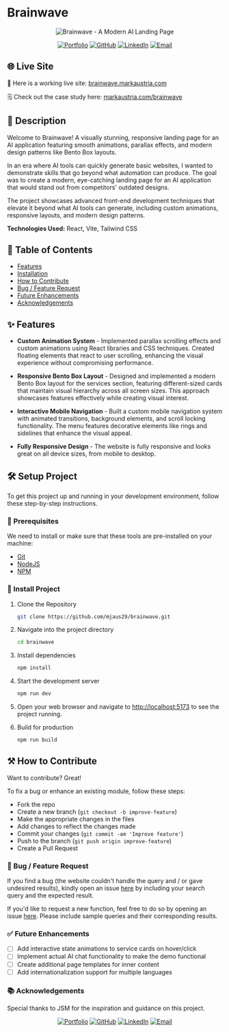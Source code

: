 # Brainwave

<div align="center">
  <img src="https://www.markaustria.com/brainwave.png" alt="Brainwave - A Modern AI Landing Page" />

[![Portfolio](https://img.shields.io/badge/Portfolio-markaustria.com-darkblue?style=flat&logo=web&logoColor=white)](https://www.markaustria.com/) [![GitHub](https://img.shields.io/badge/GitHub-mjaus29-black?style=flat&logo=github)](https://github.com/mjaus29) [![LinkedIn](https://img.shields.io/badge/LinkedIn-markaustria-blue?style=flat&logo=linkedin)](https://www.linkedin.com/in/markaustria/) [![Email](https://img.shields.io/badge/Email-austriamark.mja%40gmail.com-darkred?style=flat&logo=gmail&logoColor=white)](mailto:austriamark.mja@gmail.com)
</div>

## 🌐 Live Site

🚀 Here is a working live site: [brainwave.markaustria.com](https://brainwave.markaustria.com/)

🗒️ Check out the case study here: [markaustria.com/brainwave](https://www.markaustria.com/brainwave)

## 📝 Description

Welcome to Brainwave! A visually stunning, responsive landing page for an AI application featuring smooth animations, parallax effects, and modern design patterns like Bento Box layouts.

In an era where AI tools can quickly generate basic websites, I wanted to demonstrate skills that go beyond what automation can produce. The goal was to create a modern, eye-catching landing page for an AI application that would stand out from competitors' outdated designs.

The project showcases advanced front-end development techniques that elevate it beyond what AI tools can generate, including custom animations, responsive layouts, and modern design patterns.

**Technologies Used:** React, Vite, Tailwind CSS

## 📖 Table of Contents

- [Features](#-features)
- [Installation](#%EF%B8%8F-setup-project)
- [How to Contribute](#%EF%B8%8F-how-to-contribute)
- [Bug / Feature Request](#-bug--feature-request)
- [Future Enhancements](#-future-enhancements)
- [Acknowledgements](#-acknowledgements)

## ✨ Features

- **Custom Animation System** - Implemented parallax scrolling effects and custom animations using React libraries and CSS techniques. Created floating elements that react to user scrolling, enhancing the visual experience without compromising performance.

- **Responsive Bento Box Layout** - Designed and implemented a modern Bento Box layout for the services section, featuring different-sized cards that maintain visual hierarchy across all screen sizes. This approach showcases features effectively while creating visual interest.

- **Interactive Mobile Navigation** - Built a custom mobile navigation system with animated transitions, background elements, and scroll locking functionality. The menu features decorative elements like rings and sidelines that enhance the visual appeal.

- **Fully Responsive Design** - The website is fully responsive and looks great on all device sizes, from mobile to desktop.

## 🛠️ Setup Project

To get this project up and running in your development environment, follow these step-by-step instructions.

### 🍴 Prerequisites

We need to install or make sure that these tools are pre-installed on your machine:

- [Git](https://git-scm.com/downloads)
- [NodeJS](https://nodejs.org/en/download/)
- [NPM](https://docs.npmjs.com/getting-started/installing-node)

### 🚀 Install Project

1. Clone the Repository

   ```bash
   git clone https://github.com/mjaus29/brainwave.git
   ```

2. Navigate into the project directory

   ```bash
   cd brainwave
   ```

3. Install dependencies

   ```bash
   npm install
   ```

4. Start the development server

   ```bash
   npm run dev
   ```

5. Open your web browser and navigate to <a href="http://localhost:5173" target="_blank">http://localhost:5173</a> to see the project running.

6. Build for production

   ```bash
   npm run build
   ```

## ⚒️ How to Contribute

Want to contribute? Great!

To fix a bug or enhance an existing module, follow these steps:

- Fork the repo
- Create a new branch (`git checkout -b improve-feature`)
- Make the appropriate changes in the files
- Add changes to reflect the changes made
- Commit your changes (`git commit -am 'Improve feature'`)
- Push to the branch (`git push origin improve-feature`)
- Create a Pull Request

### 📩 Bug / Feature Request

If you find a bug (the website couldn't handle the query and / or gave undesired results), kindly open an issue [here](https://github.com/mjaus29/brainwave/issues/new) by including your search query and the expected result.

If you'd like to request a new function, feel free to do so by opening an issue [here](https://github.com/mjaus29/brainwave/issues/new). Please include sample queries and their corresponding results.

### ✅ Future Enhancements

- [ ] Add interactive state animations to service cards on hover/click
- [ ] Implement actual AI chat functionality to make the demo functional
- [ ] Create additional page templates for inner content
- [ ] Add internationalization support for multiple languages

### 📚 Acknowledgements

Special thanks to JSM for the inspiration and guidance on this project.

<div align="center">

[![Portfolio](https://img.shields.io/badge/Portfolio-markaustria.com-darkblue?style=flat&logo=web&logoColor=white)](https://www.markaustria.com/) [![GitHub](https://img.shields.io/badge/GitHub-mjaus29-black?style=flat&logo=github)](https://github.com/mjaus29) [![LinkedIn](https://img.shields.io/badge/LinkedIn-markaustria-blue?style=flat&logo=linkedin)](https://www.linkedin.com/in/markaustria/) [![Email](https://img.shields.io/badge/Email-austriamark.mja%40gmail.com-darkred?style=flat&logo=gmail&logoColor=white)](mailto:austriamark.mja@gmail.com)
</div>
